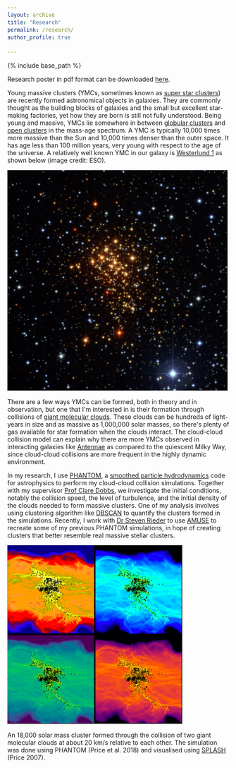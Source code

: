 ```yaml
---
layout: archive
title: "Research"
permalink: /research/
author_profile: true

---
```


{% include base_path %}

Research poster in pdf format can be downloaded [here](/files/poster_kyliow.pdf).

Young massive clusters (YMCs, sometimes known as [super star clusters](https://en.wikipedia.org/wiki/Super_star_cluster)) are recently formed astronomical objects in galaxies. They are commonly thought as the building blocks of galaxies and the small but excellent star-making factories, yet how they are born is still not fully understood. Being young and massive, YMCs lie somewhere in between [globular clusters](https://en.wikipedia.org/wiki/Globular_cluster) and [open clusters](https://en.wikipedia.org/wiki/Open_cluster) in the mass-age spectrum. A YMC is typically 10,000 times more massive than the Sun and 10,000 times denser than the outer space. It has age less than 100 million years, very young with respect to the age of the universe. A relatively well known YMC in our galaxy is [Westerlund 1](https://en.wikipedia.org/wiki/Westerlund_1) as shown below (image credit: ESO).

<img src="/images/westerlund1.jpg" alt="ESO Westerlund 1" width="500">

There are a few ways YMCs can be formed, both in theory and in observation, but one that I'm interested in is their formation through collisions of [giant molecular clouds](https://en.wikipedia.org/wiki/Molecular_cloud#Giant_molecular_clouds). These clouds can be hundreds of light-years in size and as massive as 1,000,000 solar masses, so there's plenty of gas available for star formation when the clouds interact. The cloud-cloud collision model can explain why there are more YMCs observed in interacting galaxies like [Antennae](https://en.wikipedia.org/wiki/Antennae_Galaxies) as compared to the quiescent Milky Way, since cloud-cloud collisions are more frequent in the highly dynamic environment.

In my research, I use [PHANTOM](https://phantomsph.bitbucket.io/), a [smoothed particle hydrodynamics](https://en.wikipedia.org/wiki/Smoothed-particle_hydrodynamics) code for astrophysics to perform my cloud-cloud collision simulations. Together with my supervisor [Prof Clare Dobbs](http://emps.exeter.ac.uk/physics-astronomy/staff/cld214), we investigate the initial conditions, notably the collision speed, the level of turbulence, and the initial density of the clouds needed to form massive clusters. One of my analysis involves using clustering algorithm like [DBSCAN](https://en.wikipedia.org/wiki/DBSCAN) to quantify the clusters formed in the simulations. Recently, I work with [Dr Steven Rieder](http://emps.exeter.ac.uk/physics-astronomy/staff/sr621) to use [AMUSE](https://amusecode.github.io/) to recreate some of my previous PHANTOM simulations, in hope of creating clusters that better resemble real massive stellar clusters.

![Nice Simulation Pic](/images/pic_for_front.png)

An 18,000 solar mass cluster formed through the collision of two giant molecular clouds at about 20 km/s relative to each other. The simulation was done using PHANTOM (Price et al. 2018) and visualised using [SPLASH](http://users.monash.edu.au/~dprice/splash/index.html) (Price 2007).
